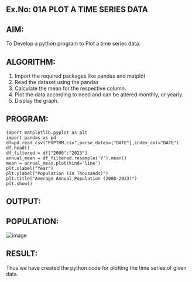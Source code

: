 ## Ex.No: 01A PLOT A TIME SERIES DATA
## AIM:
To Develop a python program to Plot a time series data.
## ALGORITHM:
1. Import the required packages like pandas and matplot
2. Read the dataset using the pandas
3. Calculate the mean for the respective column.
4. Plot the data according to need and can be altered monthly, or yearly.
5. Display the graph.
## PROGRAM:
```
import matplotlib.pyplot as plt
import pandas as pd
df=pd.read_csv("POPTHM.csv",parse_dates=["DATE"],index_col="DATE")
df.head()
df_filtered = df["2000":"2023"]
annual_mean = df_filtered.resample('Y').mean()
mean = annual_mean.plot(kind='line')
plt.xlabel("Year")
plt.ylabel("Population (in Thousands)")
plt.title("Average Annual Population (2000-2023)")
plt.show()
```
## OUTPUT:
## POPULATION:
![image](https://github.com/user-attachments/assets/3be9d0e3-4d8c-49c3-91d9-e04cca4d6d07)

## RESULT:
Thus we have created the python code for plotting the time series of given data.
